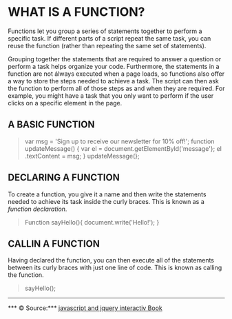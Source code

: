 # WHAT IS A FUNCTION? 
Functions let you group a series of statements together to perform a specific task. If different parts of a script repeat the same task, you can reuse the function (rather than repeating the same set of statements). 

Grouping together the statements that are required to answer a question or perform a task helps organize your code. Furthermore, the statements in a function are not álways executed when a page loads, so functions also offer a way to store the steps needed to achieve a task. The script can then ask the function to perform all of those steps as and when they are required. For example, you might have a task that you only want to perform if the user clicks on a specific element in the page.
## A BASIC FUNCTION 
> var msg = 'Sign up to receive our newsletter for 10% off!';
function updateMessage() {
var el = document.getElementByld('message'};
el .textContent = msg;
}
updateMessage(};

## DECLARING A FUNCTION 
To create a function, you give it a name and then write the statements needed to achieve its task inside the curly braces. This is known as a *function declaration*.

> Function sayHello(){
> document.write('Hello!');
}

## CALLIN A FUNCTION

Having declared the function, you can then execute all of the statements between its curly braces with just one line of code. This is known as calling the function.

>sayHello();

------

*** &copy; Source:*** 
[javascript and jquery interactiv Book](https://slack-files.com/files-pri-safe/TNGRRLUMA-F01TTSXQT5M/javascript_and_jquery_interactive_jon_du.pdf?c=1618418988-21b29523d81fd117)